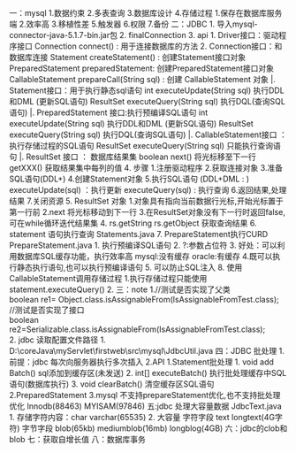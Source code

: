 一：mysql
    1.数据约束
    2.多表查询
    3.数据库设计
    4.存储过程
        1.保存在数据库服务端
        2.效率高
        3.移植性差
    5.触发器
    6.权限
    7.备份
二：JDBC
    1. 导入mysql-connector-java-5.1.7-bin.jar包
    2. finalConnection
    3. api
        1. Driver接口：驱动程序接口
            Connection connect() : 用于连接数据库的方法
        2. Connection接口：和数据库连接
            Statement createStatement() : 创建Statement接口对象
            PreparedStatement preparedStatement: 创建PreparedStatement接口对象
            CallableStatement prepareCall(String sql) : 创建 CallableStatement 对象
        |. Statement接口：用于执行静态sql语句
            int executeUpdate(String sql)  执行DDL和DML (更新SQL语句)
            ResultSet executeQuery(String sql) 执行DQL(查询SQL语句)
            |. PreparedStatement 接口:执行预编译SQL语句
                int executeUpdate(String sql)  执行DDL和DML (更新SQL语句)
                ResultSet executeQuery(String sql) 执行DQL(查询SQL语句)
                |. CallableStatement接口 ：执行存储过程的SQL语句
                    ResultSet executeQuery(String sql) 只能执行查询语句
        |. ResultSet 接口 ： 数据库结果集
            boolean next()  将光标移至下一行
            getXXX()    获取结果集中每列的值
    4. 步骤
        1.注册驱动程序
        2.获取连接对象
        3.准备SQL语句(DDL+)
        4.创建Statement对象
        5.执行SQL语句 (DDL+DML : )
            executeUpdate(sql) ：执行更新
            executeQuery(sql) : 执行查询
        6.返回结果,处理结果
        7.关闭资源
    5. ResultSet 对象
        1.对象具有指向当前数据行光标,开始光标置于第一行前
        2.next 将光标移动到下一行
        3.在ResultSet对象没有下一行时返回false,可在while循环迭代结果集
        4. rs.getString rs.getObject 获取查询结果
    6. statement 语句执行查询 Statements.java
    7. PrepareStatement执行CURD         PrepareStatement.java
        1. 执行预编译SQL语句
        2. ?:参数占位符
        3. 好处：可以利用数据库SQL缓存功能，执行效率高
            mysql:没有缓存
            oracle:有缓存
        4.既可以执行静态执行语句,也可以执行预编译语句
        5. 可以防止SQL注入
    8. 使用CallableStatement调用存储过程
        1.执行存储过程只能使用 statement.executeQuery()
        2.
三：note
    1.//测试是否实现了父类  
      boolean re1= Object.class.isAssignableFrom(IsAssignableFromTest.class);  
      //测试是否实现了接口  
      boolean re2=Serializable.class.isAssignableFrom(IsAssignableFromTest.class);  
    2. jdbc 读取配置文件路径
        1. D:\coreJava\myServlet\firstweb\src\mysql\JdbcUtil.java
四：JDBC 批处理
    1.前提：jdbc 每次向服务器执行多次插入
    2.API
        1.Statement批处理
            1. void add Batch()  sql添加到缓存区(未发送)
            2. int[] executeBatch() 执行批处理缓存中SQL语句(数据库执行)
            3. void clearBatch() 清空缓存区SQL语句
        2.PreparedStatement
        3.mysql 不支持prepareStatement优化,也不支持批处理优化
        Innodb(88463) MYISAM(97846)
五:jdbc 处理大容量数据  JdbcText.java
    1. 存储字符内容：char varchar(65535)
    2. 大容量
        字符字段 text longtext(4G字符)
        字节字段 blob(65kb) mediumblob(16mb) longblog(4GB)
六：jdbc的clob和blob
七：获取自增长值
八：数据库事务